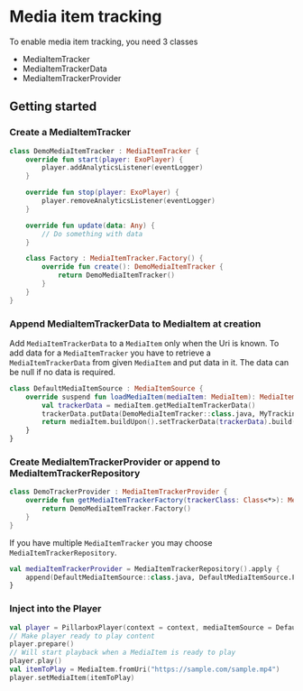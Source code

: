 # Media item tracking

To enable media item tracking, you need 3 classes

- MediaItemTracker
- MediaItemTrackerData
- MediaItemTrackerProvider

## Getting started

### Create a MediaItemTracker

```kotlin
class DemoMediaItemTracker : MediaItemTracker {
    override fun start(player: ExoPlayer) {
        player.addAnalyticsListener(eventLogger)
    }

    override fun stop(player: ExoPlayer) {
        player.removeAnalyticsListener(eventLogger)
    }

    override fun update(data: Any) {
        // Do something with data
    }

    class Factory : MediaItemTracker.Factory() {
        override fun create(): DemoMediaItemTracker {
            return DemoMediaItemTracker()
        }
    }
}
```

### Append MediaItemTrackerData to MediaItem at creation

Add `MediaItemTrackerData` to a `MediaItem` only when the Uri is known. To add data for a `MediaItemTracker` you have to retrieve
a `MediaItemTrackerData`
from given `MediaItem` and put data in it. The data can be null if no data is required.

```kotlin
class DefaultMediaItemSource : MediaItemSource {
    override suspend fun loadMediaItem(mediaItem: MediaItem): MediaItem {
        val trackerData = mediaItem.getMediaItemTrackerData()
        trackerData.putData(DemoMediaItemTracker::class.java, MyTrackingData())
        return mediaItem.buildUpon().setTrackerData(trackerData).build()
    }
}
```

### Create MediaItemTrackerProvider or append to MediaItemTrackerRepository

```kotlin
class DemoTrackerProvider : MediaItemTrackerProvider {
    override fun getMediaItemTrackerFactory(trackerClass: Class<*>): MediaItemTracker.Factory {
        return DemoMediaItemTracker.Factory()
    }
}
```

If you have multiple `MediaItemTracker` you may choose `MediaItemTrackerRepository`.

```kotlin
val mediaItemTrackerProvider = MediaItemTrackerRepository().apply {
    append(DefaultMediaItemSource::class.java, DefaultMediaItemSource.Factory())
}
```

### Inject into the Player

```kotlin
val player = PillarboxPlayer(context = context, mediaItemSource = DefaultMediaItemSource(), mediaItemTrackerProvider = DemoTrackerProvider())
// Make player ready to play content
player.prepare()
// Will start playback when a MediaItem is ready to play
player.play()
val itemToPlay = MediaItem.fromUri("https://sample.com/sample.mp4")
player.setMediaItem(itemToPlay)
```


